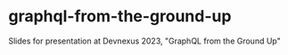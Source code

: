 # graphql-from-the-ground-up

Slides for presentation at Devnexus 2023, "GraphQL from the Ground Up"
